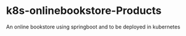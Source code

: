 # k8s-onlinebookstore-Products
An online bookstore using springboot and to be deployed in kubernetes

